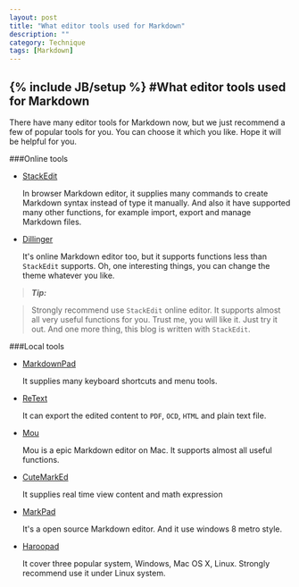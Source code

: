 ```yaml
---
layout: post
title: "What editor tools used for Markdown"
description: ""
category: Technique 
tags: [Markdown]
---
```

{% include JB/setup %}
#What editor tools used for Markdown
---

There have many editor tools for Markdown now, but we just recommend a few of popular tools for you. You can choose it which you like. Hope it will be helpful for you.

###Online tools
- [StackEdit](https://stackedit.io/)

	 In browser Markdown editor, it supplies many commands to create Markdown syntax instead of type it manually. And also it have supported many other functions, for example import, export and manage Markdown files.
	 
<!--break-->
	 
- [Dillinger](http://dillinger.io/)

	It's online Markdown editor too,  but it supports functions less than `StackEdit` supports. Oh, one interesting things, you can change the theme whatever you like.

>***Tip:***

>Strongly recommend use `StackEdit` online editor. It supports almost all very useful functions for you. Trust me, you will like it. Just try it out. And one more thing, this blog is written with `StackEdit`.

###Local tools
- [MarkdownPad](http://markdownpad.com/)

	It supplies many keyboard shortcuts and menu tools. 

- [ReText](http://sourceforge.net/p/retext/home/ReText/)

	It can export the edited content to `PDF`, `OCD`, `HTML` and plain text file.
	
- [Mou](http://mouapp.com/)

	Mou is a epic Markdown editor on Mac. It supports almost all useful functions.
	 
- [CuteMarkEd](http://cloose.github.io/CuteMarkEd)

	It supplies real time view content and math expression
	
- [MarkPad](http://code52.org/DownmarkerWPF/)

	It's a open source Markdown editor. And it use windows 8 metro style.

- [Haroopad](http://pad.haroopress.com/user.html)

	It cover three popular system, Windows, Mac OS X, Linux. Strongly recommend use it under Linux system.
